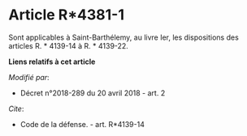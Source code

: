 # Article R*4381-1

Sont applicables à Saint-Barthélemy, au livre Ier, les dispositions des articles              R. * 4139-14 à R. * 4139-22.

**Liens relatifs à cet article**

_Modifié par_:

  - Décret n°2018-289 du 20 avril 2018 - art. 2

_Cite_:

  - Code de la défense. - art. R*4139-14
